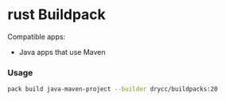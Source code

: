 # rust Buildpack

Compatible apps:
- Java apps that use Maven

### Usage

```bash
pack build java-maven-project --builder drycc/buildpacks:20
```
